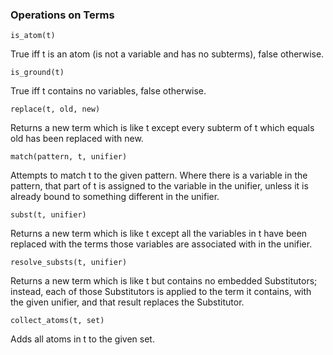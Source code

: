 ### Operations on Terms ###

`is_atom(t)`

True iff t is an atom (is not a variable and has no subterms), false otherwise.

`is_ground(t)`

True iff t contains no variables, false otherwise.

`replace(t, old, new)`

Returns a new term which is like t except every subterm of t which equals old has been replaced with new.

`match(pattern, t, unifier)`

Attempts to match t to the given pattern.  Where there is a variable in the pattern, that part of t is
assigned to the variable in the unifier, unless it is already bound to something different in the unifier.

`subst(t, unifier)`

Returns a new term which is like t except all the variables in t have been replaced with the terms those
variables are associated with in the unifier.

`resolve_substs(t, unifier)`

Returns a new term which is like t but contains no embedded Substitutors; instead, each of those
Substitutors is applied to the term it contains, with the given unifier, and that result replaces
the Substitutor.

`collect_atoms(t, set)`

Adds all atoms in t to the given set.
